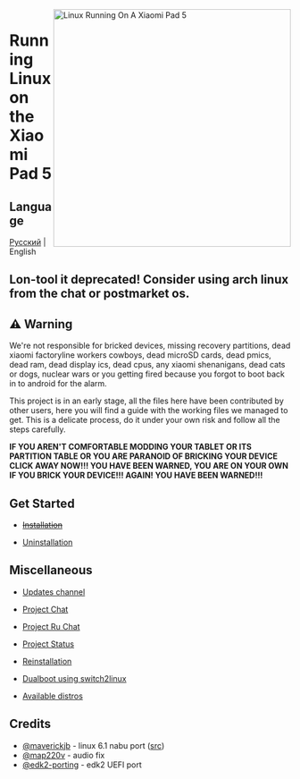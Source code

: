 <img align="right" src="./assets/nabu.png" width="425" alt="Linux Running On A Xiaomi Pad 5">

# Running Linux on the Xiaomi Pad 5

## Language

[Русский](README-RU.md) | English

## Lon-tool it deprecated! Consider using arch linux from the chat or postmarket os.

## ⚠️ Warning

We're not responsible for bricked devices, missing recovery partitions, dead xiaomi factoryline workers cowboys, dead microSD cards, dead pmics, dead ram, dead display ics, dead cpus, any xiaomi shenanigans, dead cats or dogs, nuclear wars or you getting fired because you forgot to boot back in to android for the alarm.

This project is in an early stage, all the files here have been contributed by other users, here you will find a guide with the working files we managed to get. This is a delicate process, do it under your own risk and follow all the steps carefully.

**IF YOU AREN'T COMFORTABLE MODDING YOUR TABLET OR ITS PARTITION TABLE OR YOU ARE PARANOID OF BRICKING YOUR DEVICE CLICK AWAY NOW!!! YOU HAVE BEEN WARNED, YOU ARE ON YOUR OWN IF YOU BRICK YOUR DEVICE!!! AGAIN! YOU HAVE BEEN WARNED!!!**

## Get Started

- [~~Installation~~](guide/English/prepare-en.md)

- [Uninstallation](guide/English/uninstall-en.md)

## Miscellaneous

- [Updates channel](https://s.tx0.su/lonup)

- [Project Chat](https://s.tx0.su/lonchat)

- [Project Ru Chat](https://s.tx0.su/lonchatru)

- [Project Status](guide/English/status-en.md)

- [Reinstallation](guide/English/reinstall-en.md)

- [Dualboot using switch2linux](guide/English/linuxswitch-en.md)

- [Available distros](https://timoxa0.su/?dir=share/nabu/images/latest/latest)

## Credits

- [@maverickjb](https://github.com/maverickjb) - linux 6.1 nabu port ([src](https://github.com/maverickjb/linux-6.1.10))
- [@map220v](https://github.com/map220v/) - audio fix
- [@edk2-porting](https://github.com/edk2-porting) - edk2 UEFI port
